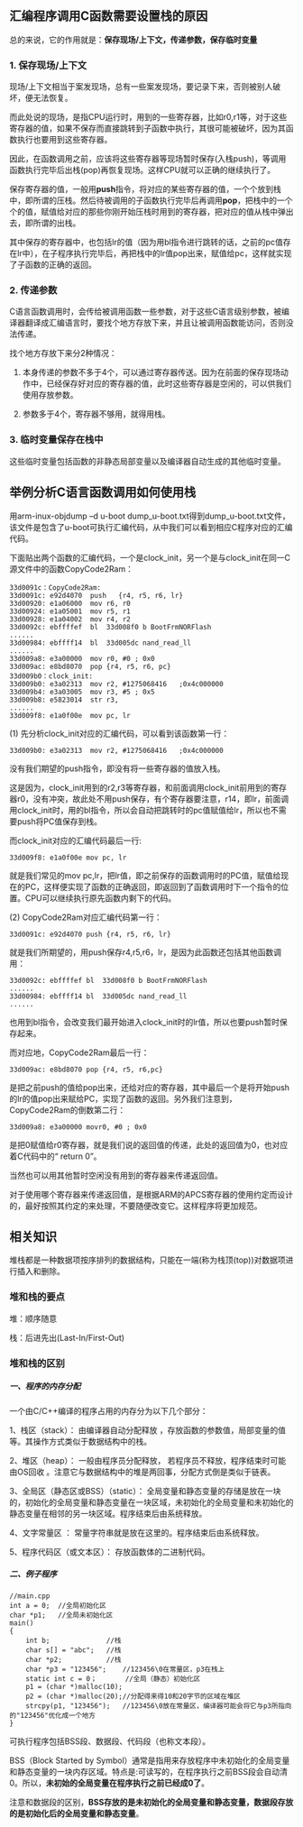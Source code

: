 ## 汇编程序调用C函数需要设置栈的原因 ##

总的来说，它的作用就是：**保存现场/上下文，传递参数，保存临时变量**

### 1. 保存现场/上下文 ###
 
现场/上下文相当于案发现场，总有一些案发现场，要记录下来，否则被别人破坏，便无法恢复。

而此处说的现场，是指CPU运行时，用到的一些寄存器，比如r0,r1等，对于这些寄存器的值，如果不保存而直接跳转到子函数中执行，其很可能被破坏，因为其函数执行也要用到这些寄存器。

因此，在函数调用之前，应该将这些寄存器等现场暂时保存(入栈push)，等调用函数执行完毕后出栈(pop)再恢复现场。这样CPU就可以正确的继续执行了。

保存寄存器的值，一般用**push**指令，将对应的某些寄存器的值，一个个放到栈中，即所谓的压栈。然后待被调用的子函数执行完毕后再调用**pop**，把栈中的一个个的值，赋值给对应的那些你刚开始压栈时用到的寄存器，把对应的值从栈中弹出去，即所谓的出栈。

其中保存的寄存器中，也包括lr的值（因为用bl指令进行跳转的话，之前的pc值存在lr中），在子程序执行完毕后，再把栈中的lr值pop出来，赋值给pc，这样就实现了子函数的正确的返回。

### 2. 传递参数 ###

C语言函数调用时，会传给被调用函数一些参数，对于这些C语言级别参数，被编译器翻译成汇编语言时，要找个地方存放下来，并且让被调用函数能访问，否则没法传递。

找个地方存放下来分2种情况：

1) 本身传递的参数不多于4个，可以通过寄存器传送。因为在前面的保存现场动作中，已经保存好对应的寄存器的值，此时这些寄存器是空闲的，可以供我们使用存放参数。

2) 参数多于4个，寄存器不够用，就得用栈。

### 3. 临时变量保存在栈中 ###

这些临时变量包括函数的非静态局部变量以及编译器自动生成的其他临时变量。


## 举例分析C语言函数调用如何使用栈 ##

用arm-inux-objdump –d u-boot dump_u-boot.txt得到dump_u-boot.txt文件，该文件是包含了u-boot可执行汇编代码，从中我们可以看到相应C程序对应的汇编代码。

下面贴出两个函数的汇编代码，一个是clock_init，另一个是与clock_init在同一C源文件中的函数CopyCode2Ram：

    33d0091c：CopyCode2Ram:
    33d0091c: e92d4070  push   {r4, r5, r6, lr}
    33d00920: e1a06000  mov r6, r0
    33d00924: e1a05001  mov r5, r1
    33d00928: e1a04002  mov r4, r2
    33d0092c: ebffffef  bl  33d008f0 b BootFrmNORFlash
    ......
    33d00984: ebffff14  bl  33d005dc nand_read_ll
    ......
    33d009a8: e3a00000  mov r0, #0 ; 0x0
    33d009ac: e8bd8070  pop {r4, r5, r6, pc}
    33d009b0：clock_init:
    33d009b0: e3a02313  mov r2, #1275068416   ;0x4c000000
    33d009b4: e3a03005  mov r3, #5 ; 0x5
    33d009b8: e5823014  str r3,
    ......
    33d009f8: e1a0f00e  mov pc, lr

(1) 先分析clock_init对应的汇编代码，可以看到该函数第一行：

    33d009b0: e3a02313  mov r2, #1275068416   ;0x4c000000

没有我们期望的push指令，即没有将一些寄存器的值放入栈。

这是因为，clock_init用到的r2,r3等寄存器，和前面调用clock_init前用到的寄存器r0，没有冲突，故此处不用push保存，有个寄存器要注意，r14，即lr，前面调用clock_init时，用的bl指令，所以会自动把跳转时的pc值赋值给lr，所以也不需要push将PC值保存到栈。

而clock_init对应的汇编代码最后一行:

    33d009f8: e1a0f00e mov pc, lr

就是我们常见的mov pc,lr，把lr值，即之前保存的函数调用时的PC值，赋值给现在的PC，这样便实现了函数的正确返回，即返回到了函数调用时下一个指令的位置。CPU可以继续执行原先函数内剩下的代码。
 
(2) CopyCode2Ram对应汇编代码第一行：

    33d0091c: e92d4070 push {r4, r5, r6, lr}

就是我们所期望的，用push保存r4,r5,r6，lr，是因为此函数还包括其他函数调用：

    33d0092c: ebffffef bl  33d008f0 b BootFrmNORFlash
    ......
    33d00984: ebffff14 bl  33d005dc nand_read_ll
    ......

也用到bl指令，会改变我们最开始进入clock_init时的lr值，所以也要push暂时保存起来。
 
而对应地，CopyCode2Ram最后一行：

    33d009ac: e8bd8070 pop {r4, r5, r6,pc}

是把之前push的值给pop出来，还给对应的寄存器，其中最后一个是将开始push的lr的值pop出来赋给PC，实现了函数的返回。另外我们注意到，CopyCode2Ram的倒数第二行：

    33d009a8: e3a00000 movr0, #0 ; 0x0

是把0赋值给r0寄存器，就是我们说的返回值的传递，此处的返回值为0，也对应着C代码中的“ return 0”。

当然也可以用其他暂时空闲没有用到的寄存器来传递返回值。

对于使用哪个寄存器来传递返回值，是根据ARM的APCS寄存器的使用约定而设计的，最好按照其约定的来处理，不要随便改变它。这样程序将更加规范。

## 相关知识 ##

堆栈都是一种数据项按序排列的数据结构，只能在一端(称为栈顶(top))对数据项进行插入和删除。

### 堆和栈的要点 ###

  堆：顺序随意

  栈：后进先出(Last-In/First-Out)

### 堆和栈的区别 ###

##### 一、程序的内存分配 #####

  一个由C/C++编译的程序占用的内存分为以下几个部分：

  1、栈区（stack）： 由编译器自动分配释放 ，存放函数的参数值，局部变量的值等。其操作方式类似于数据结构中的栈。

  2、堆区（heap）： 一般由程序员分配释放， 若程序员不释放，程序结束时可能由OS回收 。注意它与数据结构中的堆是两回事，分配方式倒是类似于链表。

  3、全局区（静态区或BSS）（static）： 全局变量和静态变量的存储是放在一块的，初始化的全局变量和静态变量在一块区域，未初始化的全局变量和未初始化的静态变量在相邻的另一块区域。程序结束后由系统释放。

  4、文字常量区 ： 常量字符串就是放在这里的。程序结束后由系统释放。

  5、程序代码区（或文本区）： 存放函数体的二进制代码。

##### 二、例子程序 #####

    //main.cpp 
    int a = 0;	//全局初始化区
    char *p1;	//全局未初始化区
    main() 
    {
    	int b;				//栈
    	char s[] = "abc";	//栈
    	char *p2;			//栈
    	char *p3 = "123456";	//123456\0在常量区，p3在栈上
    	static int c = 0；		//全局（静态）初始化区
    	p1 = (char *)malloc(10);
    	p2 = (char *)malloc(20);//分配得来得10和20字节的区域在堆区
    	strcpy(p1, "123456");	//123456\0放在常量区，编译器可能会将它与p3所指向的"123456"优化成一个地方
    }

可执行程序包括BSS段、数据段、代码段（也称文本段）。

BSS（Block Started by Symbol）通常是指用来存放程序中未初始化的全局变量和静态变量的一块内存区域。特点是:可读写的，在程序执行之前BSS段会自动清0。所以，**未初始的全局变量在程序执行之前已经成0了**。

注意和数据段的区别，**BSS存放的是未初始化的全局变量和静态变量，数据段存放的是初始化后的全局变量和静态变量**。
